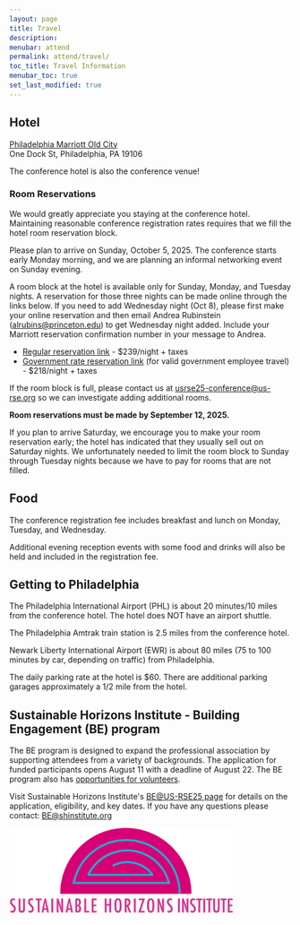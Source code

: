 ```yaml
---
layout: page
title: Travel
description: 
menubar: attend
permalink: attend/travel/
toc_title: Travel Information
menubar_toc: true
set_last_modified: true
---
```



## Hotel

[Philadelphia Marriott Old City](https://www.marriott.com/en-us/hotels/phlmo-philadelphia-marriott-old-city/overview/) <br>
One Dock St, Philadelphia, PA 19106

The conference hotel is also the conference venue!

### Room Reservations

We would greatly appreciate you staying at the conference hotel.  Maintaining reasonable conference registration rates requires that we fill the hotel room reservation block.

Please plan to arrive on Sunday, October 5, 2025.  The conference starts early Monday morning, and we are planning an informal networking event on Sunday evening.

A room block at the hotel is available only for Sunday, Monday, and Tuesday nights. A reservation for those three nights can be made online through the links below. If you need to add Wednesday night (Oct 8), please first make your online reservation and then email Andrea Rubinstein (alrubins@princeton.edu) to get Wednesday night added. Include your Marriott reservation confirmation number in your message to Andrea.

* [Regular reservation link](https://www.marriott.com/event-reservations/reservation-link.mi?id=1737661853085&key=GRP&guestreslink2=true&app=resvlink ) - $239/night + taxes
* [Government rate reservation link](https://www.marriott.com/event-reservations/reservation-link.mi?id=1737661921114&key=GRP&guestreslink2=true&app=resvlink ) (for valid government employee travel) - $218/night + taxes

If the room block is full, please contact us at [usrse25-conference@us-rse.org](mailto:usrse25-conference@us-rse.org) so we can investigate adding additional rooms.

**Room reservations must be made by September 12, 2025.**

If you plan to arrive Saturday, we encourage you to make your room reservation early; the hotel has indicated that they usually sell out on Saturday nights. We unfortunately needed to limit the room block to Sunday through Tuesday nights because we have to pay for rooms that are not filled.


## Food

The conference registration fee includes breakfast and lunch on Monday, Tuesday, and Wednesday.  

Additional evening reception events with some food and drinks will also be held and included in the registration fee. 


## Getting to Philadelphia

The Philadelphia International Airport (PHL) is about 20 minutes/10 miles from the conference hotel. The hotel does NOT have an airport shuttle.

The Philadelphia Amtrak train station is 2.5 miles from the conference hotel. 

Newark Liberty International Airport (EWR) is about 80 miles (75 to 100 minutes by car, depending on traffic) from Philadelphia.

The daily parking rate at the hotel is $60.  There are additional parking garages approximately a 1/2 mile from the hotel.  

## Sustainable Horizons Institute - Building Engagement (BE) program

The BE program is designed to expand the professional association by supporting attendees from a variety of backgrounds. The application for funded participants opens August 11 with a deadline of August 22. The BE program also has [opportunities for volunteers](https://us-rse.org/usrse25/participate/volunteer/).

Visit Sustainable Horizons Institute's [BE@US-RSE25 page](https://shinstitute.org/building-engagement-us-rse-2025/) for details on the application, eligibility, and key dates. If you have any questions please contact: BE@shinstitute.org

<img src = "../../assets/img/SustainableHorizons_LogoV2_transparent.png" style="width:400px;height:auto;">
